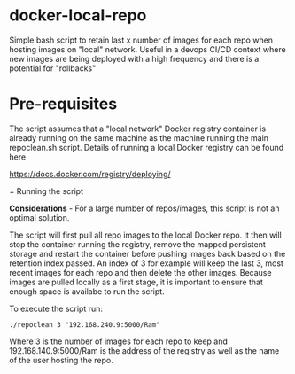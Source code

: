 # docker-local-repo

Simple bash script to retain last x number of images for each repo when hosting images on "local" network. Useful in a devops CI/CD context where new images are being deployed with a high frequency and there is a potential for "rollbacks"

# Pre-requisites

The script assumes that a "local network" Docker registry container is already running on the same machine as the machine running the main repoclean.sh script. Details of running a local Docker registry can be found here

https://docs.docker.com/registry/deploying/

= Running the script

**Considerations** - For a large number of repos/images, this script is not an optimal solution.

The script will first pull all repo images to the local Docker repo. It then will stop the container running the registry, remove the mapped persistent storage and restart the container before pushing images back based on the retention index passed. An index of 3 for example will keep the last 3, most recent images for each repo and then delete the other images. Because images are pulled locally as a first stage, it is important to ensure that enough space is availabe to run the script.

To execute the script run:

    ./repoclean 3 "192.168.240.9:5000/Ram"
    
Where 3 is the number of images for each repo to keep and 192.168.140.9:5000/Ram is the address of the registry as well as the name of the user hosting the repo.



